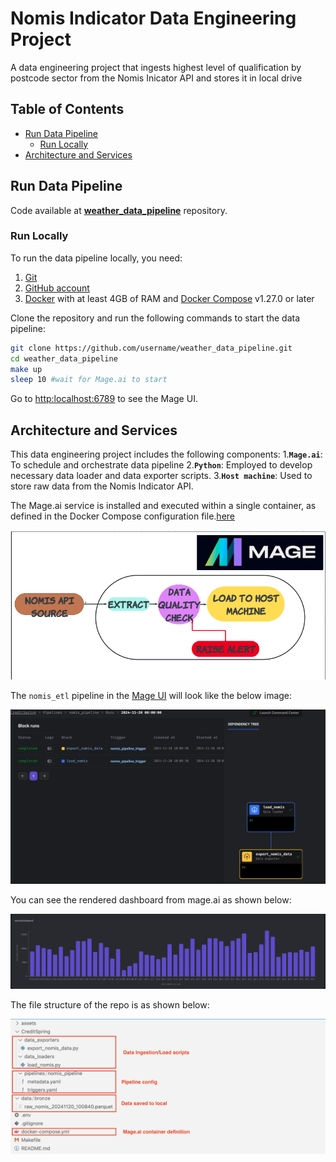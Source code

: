 # Nomis Indicator Data Engineering Project 

A data engineering project that ingests highest level of qualification by postcode sector from the Nomis Inicator API and stores it in local drive 

## Table of Contents

* [Run Data Pipeline](#run-data-pipeline)
    * [Run Locally](#run-locally)
* [Architecture and Services](#architecture-and-services)


## Run Data Pipeline

Code available at **[weather_data_pipeline](https://github.com/username/weather_data_pipeline)** repository.

### Run Locally

To run the data pipeline locally, you need:

1. [Git](https://git-scm.com/book/en/v2/Getting-Started-Installing-Git)
2. [GitHub account](https://github.com/)
3. [Docker](https://docs.docker.com/engine/install/) with at least 4GB of RAM and [Docker Compose](https://docs.docker.com/compose/install/) v1.27.0 or later

Clone the repository and run the following commands to start the data pipeline:

```bash
git clone https://github.com/username/weather_data_pipeline.git
cd weather_data_pipeline
make up 
sleep 10 #wait for Mage.ai to start 
```

Go to [http:localhost:6789](http:localhost:6789) to see the Mage UI. 

## Architecture and Services

This data engineering project includes the following components:
1.**`Mage.ai`**: To schedule and orchestrate data pipeline
2.**`Python`**: Employed to develop necessary data loader and data exporter scripts.
3.**`Host machine`**:  Used to store raw data from the Nomis Indicator API. 

The Mage.ai service is installed and executed within a single container, as defined in the Docker Compose configuration file.[here](./docker-compose.yml)

![DET](./assets/images/det.png)

The `nomis_etl` pipeline in the [Mage UI](http://localhost:6769) will look like the below image: 

![DAG](./assets/images/pipeline.png)

You can see the rendered dashboard from mage.ai as shown below:

![DASH](./assets/images/dash.png)

The file structure of the repo is as shown below: 

![File strucutre](./assets/images/fs.png)
